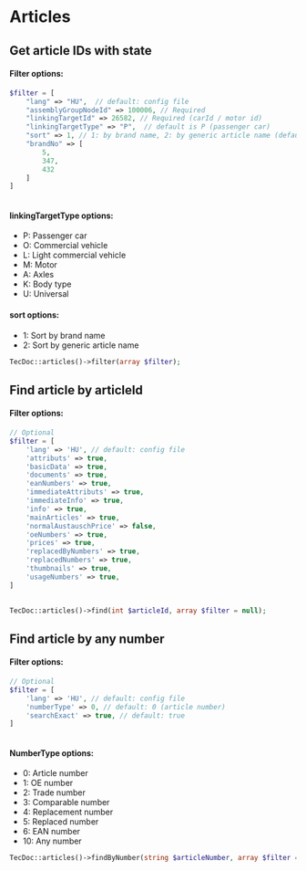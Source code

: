 # Articles

## Get article IDs with state

#### Filter options:
```php
$filter = [
    "lang" => "HU",  // default: config file
    "assemblyGroupNodeId" => 100006, // Required
    "linkingTargetId" => 26582, // Required (carId / motor id)
    "linkingTargetType" => "P",  // default is P (passenger car)
    "sort" => 1, // 1: by brand name, 2: by generic article name (default 1)
    "brandNo" => [
        5,
        347,
        432
    ]
]
    
```
#### linkingTargetType options:
- P: Passenger car
- O: Commercial vehicle
- L: Light commercial vehicle
- M: Motor
- A: Axles
- K: Body type
- U: Universal
#### sort options:
- 1: Sort by brand name
- 2: Sort by generic article name

```php
TecDoc::articles()->filter(array $filter);
```
## Find article by articleId

#### Filter options:
```php
// Optional
$filter = [
    'lang' => 'HU', // default: config file
    'attributs' => true,
    'basicData' => true,
    'documents' => true,
    'eanNumbers' => true,
    'immediateAttributs' => true,
    'immediateInfo' => true,
    'info' => true,
    'mainArticles' => true,
    'normalAustauschPrice' => false,
    'oeNumbers' => true,
    'prices' => true,
    'replacedByNumbers' => true,
    'replacedNumbers' => true,
    'thumbnails' => true,
    'usageNumbers' => true,
]
    
```
```php
TecDoc::articles()->find(int $articleId, array $filter = null);
```
## Find article by any number

#### Filter options:
```php
// Optional
$filter = [
    'lang' => 'HU', // default: config file
    'numberType' => 0, // default: 0 (article number)
    'searchExact' => true, // default: true
]
    
```
#### NumberType options:
- 0: Article number
- 1: OE number
- 2: Trade number
- 3: Comparable number
- 4: Replacement number
- 5: Replaced number
- 6: EAN number
- 10: Any number
```php
TecDoc::articles()->findByNumber(string $articleNumber, array $filter = null);
```